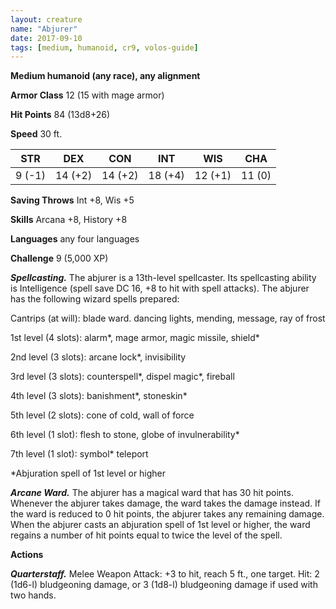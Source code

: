 ```yaml
---
layout: creature
name: "Abjurer"
date: 2017-09-10
tags: [medium, humanoid, cr9, volos-guide]
---
```


**Medium humanoid (any race), any alignment**

**Armor Class** 12 (15 with mage armor)

**Hit Points** 84 (13d8+26)

**Speed** 30 ft.

|   STR   |   DEX   |   CON   |   INT   |   WIS   |   CHA   |
|:-----:|:-----:|:-----:|:-----:|:-----:|:-----:|
| 9 (-1) | 14 (+2) | 14 (+2) | 18 (+4) | 12 (+1) | 11 (0) |

**Saving Throws** Int +8, Wis +5

**Skills** Arcana +8, History +8

**Languages** any four languages

**Challenge** 9 (5,000 XP)

***Spellcasting.*** The abjurer is a 13th-level spellcaster. Its spellcasting ability is Intelligence (spell save DC 16, +8 to hit with spell attacks). The abjurer has the following wizard spells prepared:

Cantrips (at will): blade ward. dancing lights, mending, message, ray of frost

1st level (4 slots): alarm*, mage armor, magic missile, shield*

2nd level (3 slots): arcane lock*, invisibility

3rd level (3 slots): counterspell*, dispel magic*, fireball

4th level (3 slots): banishment*, stoneskin*

5th level (2 slots): cone of cold, wall of force

6th level (1 slot): flesh to stone, globe of invulnerability*

7th level (1 slot): symbol* teleport

*Abjuration spell of 1st level or higher

***Arcane Ward.*** The abjurer has a magical ward that has 30 hit points. Whenever the abjurer takes damage, the ward takes the damage instead. If the ward is reduced to 0 hit points, the abjurer takes any remaining damage. When the abjurer casts an abjuration spell of 1st level or higher, the ward regains a number of hit points equal to twice the level of the spell.

**Actions**

***Quarterstaff.*** Melee Weapon Attack: +3 to hit, reach 5 ft., one target. Hit: 2 (1d6-l) bludgeoning damage, or 3 (1d8-l) bludgeoning damage if used with two hands.

